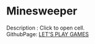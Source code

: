 # Minesweeper
Description : Click to open cell.  
GithubPage: [LET'S PLAY GAMES](https://touei10.github.io/Minesweeper/index.html)
